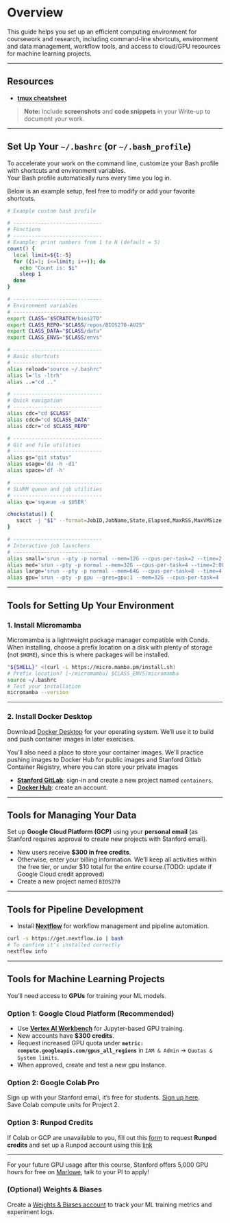 # Overview

This guide helps you set up an efficient computing environment for coursework and research, including command-line shortcuts, environment and data management, workflow tools, and access to cloud/GPU resources for machine learning projects.

---

## Resources

- [**tmux cheatsheet**](https://tmuxai.dev/tmux-cheat-sheet/)



> **Note:** Include **screenshots** and **code snippets** in your Write-up to document your work.

---

## Set Up Your `~/.bashrc` (or `~/.bash_profile`)

To accelerate your work on the command line, customize your Bash profile with shortcuts and environment variables.  
Your Bash profile automatically runs every time you log in.

Below is an example setup, feel free to modify or add your favorite shortcuts.

```bash
# Example custom bash profile

# -----------------------------
# Functions
# -----------------------------
# Example: print numbers from 1 to N (default = 5)
count() {
  local limit=${1:-5}
  for ((i=1; i<=limit; i++)); do
    echo "Count is: $i"
    sleep 1
  done
}

# -----------------------------
# Environment variables
# -----------------------------
export CLASS="$SCRATCH/bios270"
export CLASS_REPO="$CLASS/repos/BIOS270-AU25"
export CLASS_DATA="$CLASS/data"
export CLASS_ENVS="$CLASS/envs"

# -----------------------------
# Basic shortcuts
# -----------------------------
alias reload="source ~/.bashrc"
alias l='ls -ltrh'
alias ..="cd .."

# -----------------------------
# Quick navigation
# -----------------------------
alias cdc="cd $CLASS"
alias cdcd="cd $CLASS_DATA"
alias cdcr="cd $CLASS_REPO"

# -----------------------------
# Git and file utilities
# -----------------------------
alias gs="git status"
alias usage='du -h -d1'
alias space='df -h'

# -----------------------------
# SLURM queue and job utilities
# -----------------------------
alias qu='squeue -u $USER'

checkstatus() {
   sacct -j "$1" --format=JobID,JobName,State,Elapsed,MaxRSS,MaxVMSize,CPUTime,NodeList%20
}

# -----------------------------
# Interactive job launchers
# -----------------------------
alias small='srun --pty -p normal --mem=12G --cpus-per-task=2 --time=2:00:00 bash'
alias med='srun --pty -p normal --mem=32G --cpus-per-task=4 --time=2:00:00 bash'
alias large='srun --pty -p normal --mem=64G --cpus-per-task=8 --time=4:00:00 bash'
alias gpu='srun --pty -p gpu --gres=gpu:1 --mem=32G --cpus-per-task=4 --time=2:00:00 bash'
```

---

## Tools for Setting Up Your Environment

### 1. Install **Micromamba**

Micromamba is a lightweight package manager compatible with Conda.  
When installing, choose a prefix location on a disk with plenty of storage (not `$HOME`), since this is where packages will be installed.

```bash
"${SHELL}" <(curl -L https://micro.mamba.pm/install.sh)
# Prefix location? [~/micromamba] $CLASS_ENVS/micromamba
source ~/.bashrc
# Test your installation
micromamba --version
```

---

### 2. Install **Docker Desktop**

Download [Docker Desktop](https://www.docker.com/products/docker-desktop/) for your operating system.  We’ll use it to build and push container images in later exercises.

You’ll also need a place to store your container images. We'll practice pushing images to Docker Hub for public images and Stanford Gitlab Container Registry, where you can store your private images   
- [**Stanford GitLab**](https://gitlab.stanford.edu/): sign-in and create a new project named `containers`.  
- [**Docker Hub**](https://hub.docker.com/signup): create an account.

---

## Tools for Managing Your Data

Set up **Google Cloud Platform (GCP)** using your **personal email** (as Stanford requires approval to create new projects with Stanford email).

- New users receive **$300 in free credits**.
- Otherwise, enter your billing information. We’ll keep all activities within the free tier, or under $10 total for the entire course.(TODO: update if Google Cloud credit approved)
- Create a new project named `BIOS270`


---

## Tools for Pipeline Development

- Install [**Nextflow**](https://www.nextflow.io/) for workflow management and pipeline automation.

```bash
curl -s https://get.nextflow.io | bash
# To confirm it's installed correctly
nextflow info
```
---

## Tools for Machine Learning Projects

You’ll need access to **GPUs** for training your ML models.

### Option 1: Google Cloud Platform (Recommended)
- Use [**Vertex AI Workbench**](https://cloud.google.com/vertex-ai/docs/workbench) for Jupyter-based GPU training.  
- New accounts have **$300 credits**.  
- Request increased GPU quota under **`metric: compute.googleapis.com/gpus_all_regions`** in `IAM & Admin` -> `Quotas & System limits`.  
- When approved, create and test a new gpu instance.

### Option 2: **Google Colab Pro**
Sign up with your Stanford email, it’s free for students. [Sign up here](https://colab.research.google.com/signup).  
Save Colab compute units for Project 2.

### Option 3: **Runpod Credits**
If Colab or GCP are unavailable to you, fill out this [form](https://forms.gle/eQkLCXcMB6v9LpU9A) to request **Runpod credits** and set up a Runpod account using this [link](https://runpod.io?ref=04hpenbb)

---


For your future GPU usage after this course, Stanford offers 5,000 GPU hours for free on [Marlowe](https://datascience.stanford.edu/marlowe/marlowe-access), talk to your PI to apply! 

### (Optional) **Weights & Biases**

Create a [Weights & Biases account](https://wandb.ai/site/) to track your ML training metrics and experiment logs.
